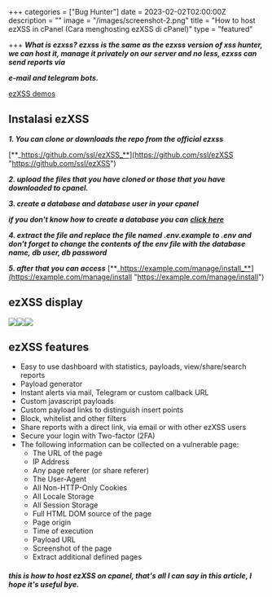+++
categories = ["Bug Hunter"]
date = 2023-02-02T02:00:00Z
description = ""
image = "/images/screenshot-2.png"
title = "How to host ezXSS in cPanel (Cara menghosting ezXSS di cPanel)"
type = "featured"

+++
**_What is ezxss? ezxss is the same as the ezxss version of xss hunter, we can host it, manage it privately on our server and no less, ezxss can send reports via_**

**_e-mail and telegram bots._**

[ezXSS demos](https://demo.ezxss.com/manage/login )

## Instalasi ezXSS

**_1. You can clone or downloads the repo from the official ezxss_**

[**_https://github.com/ssl/ezXSS_**](https://github.com/ssl/ezXSS "https://github.com/ssl/ezXSS")

**_2. upload the files that you have cloned or those that you have downloaded to      cpanel._**

**_3. create a database and database user in your cpanel_**

**_if you don't know how to create a database you can_** [**_click here_**](https://www.jagoanhosting.com/tutorial/cpanel/user-database-di-cpanel)

**_4. extract the file and replace the file named .env.example to .env and don't forget to change the contents of the env file with the database name, db user, db password_**

**_5. after that you can access_** [**_https://example.com/manage/install_**](https://example.com/manage/install "https://example.com/manage/install")

## ezXSS display

![](/images/screenshot-5.png)![](/images/screenshot-4.png)![](/images/screenshot-2.png)

## ezXSS features

* Easy to use dashboard with statistics, payloads, view/share/search reports
* Payload generator
* Instant alerts via mail, Telegram or custom callback URL
* Custom javascript payloads
* Custom payload links to distinguish insert points
* Block, whitelist and other filters
* Share reports with a direct link, via email or with other ezXSS users
* Secure your login with Two-factor (2FA)
* The following information can be collected on a vulnerable page:
  * The URL of the page
  * IP Address
  * Any page referer (or share referer)
  * The User-Agent
  * All Non-HTTP-Only Cookies
  * All Locale Storage
  * All Session Storage
  * Full HTML DOM source of the page
  * Page origin
  * Time of execution
  * Payload URL
  * Screenshot of the page
  * Extract additional defined pages

###### **this is how to host ezXSS on cpanel, that's all I can say in this article, I hope it's     useful bye.**